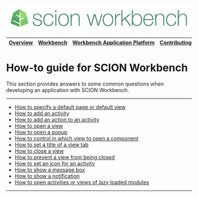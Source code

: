 ![SCION Workbench](/resources/site/logo/scion-workbench-banner.png)

[Overview][menu-overview] | [Workbench][menu-workbench] | [Workbench&nbsp;Application&nbsp;Platform][menu-workbench-application-platform] | [Contributing][menu-contributing] | [Changelog][menu-changelog] | [Sponsoring][menu-sponsoring] | [Links][menu-links]
|---|---|---|---|---|---|---|

# How-to guide for SCION Workbench

This section provides answers to some common questions when developing an application with SCION Workbench.

***
- [How to specify a default page or default view](how-to-specify-a-default-page-or-default-view.md)
- [How to add an activity](how-to-add-an-activity.md)
- [How to add an action to an activity](how-to-add-an-action-to-an-activity.md)
- [How to open a view](how-to-open-a-view.md)
- [How to open a popup](how-to-open-a-popup.md)
- [How to control in which view to open a component](how-to-control-in-which-view-to-open-a-component.md)
- [How to set a title of a view tab](how-to-set-a-title-of-a-view-tab.md)
- [How to close a view](how-to-close-a-view.md)
- [How to prevent a view from being closed](how-to-prevent-a-view-from-being-closed.md)
- [How to set an icon for an activity](how-to-set-an-icon-for-an-activity.md)
- [How to show a message box](how-to-show-a-message-box.md)
- [How to show a notification](how-to-show-a-notification.md)
- [How to open activities or views of lazy loaded modules](how-to-open-activities-or-views-of-lazy-loaded-modules.md)

***

[menu-overview]: /README.md
[menu-workbench]: /resources/site/workbench.md
[menu-workbench-application-platform]: /resources/site/workbench-application-platform.md
[menu-contributing]: /CONTRIBUTING.md
[menu-changelog]: /resources/site/changelog.md
[menu-sponsoring]: /resources/site/sponsors.md
[menu-links]: /resources/site/links.md
